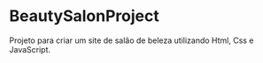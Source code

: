 # BeautySalonProject
Projeto para criar um site de salão de beleza utilizando Html, Css e JavaScript.
